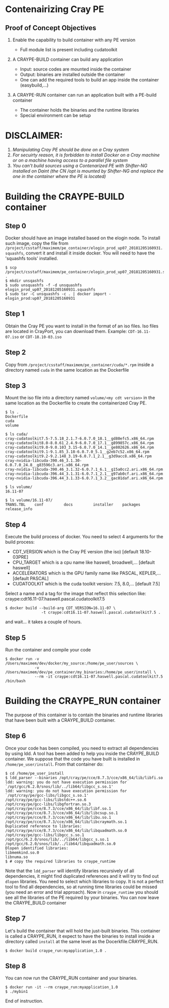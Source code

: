 # Contenairizing Cray PE

## Proof of Concept Objectives

1. Enable the capability to build container with any PE version
   * Full module list is present including cudatoolkit

2. A CRAYPE-BUILD container can build any application
   * Input: source codes are mounted inside the container
   * Output: binaries are installed outside the container
   * One can add the required tools to build an app inside the container (easybuild,…)

3. A CRAYPE-RUN container can run an application built with a PE-build container
   * The container holds the binaries and the runtime libraries
   * Special environment can be setup


# DISCLAIMER:

1. _Manipulating Cray PE should be done on a Cray system_
2. _For secuirty reason, it is forbidden to install Docker on a Cray machine or on a machine having access to a parallel file system_
3. _You can't build sources using a Contenarized PE with Shifter-NG installed on Daint (the CN /opt is mounted by Shifter-NG and replace the one in the container where the PE is located)_


# Building the CRAYPE-BUILD container

## Step 0

Docker should have an image installed based on the elogin node.
To install such image, copy the file from `/project/csstaff/maximem/pe_container/elogin_prod_up07_20181205160931.squashfs`, convert it and install it inside docker.
You will need to have the 'squashfs tools' installed.

```
$ scp /project/csstaff/maximem/pe_container/elogin_prod_up07_20181205160931.squashfs .
$ mkdir unsqashfs
$ sudo unsquashfs -f -d unsquashfs elogin_prod_up07_20181205160931.squashfs
$ sudo tar -C unsquashfs -c . | docker import - elogin_prod:up07_20181205160931
```

## Step 1

Obtain the Cray PE you want to install in the format of an iso files.
Iso files are located in CrayPort, you can download them.
Example: `CDT-16.11-07.iso` or `CDT-18.10-03.iso`

## Step 2

Copy from `/project/csstaff/maximem/pe_container/cuda/*.rpm` inside a directory named `cuda` in the same location as the Dockerfile

## Step 3

Mount the iso file into a directory named `volume/<my cdt version>` in the same location as the Dockerfile to create the containerized Cray PE.

```
$ ls .
Dockerfile
cuda
volume

$ ls cuda/
cray-cudatoolkit7.5-7.5.18_2.1.7-6.0.7.0_18.1__gd80efc5.x86_64.rpm
cray-cudatoolkit8.0-8.0.61_2.4.9-6.0.7.0_17.1__g899857c.x86_64.rpm
cray-cudatoolkit9.0-9.0.103_3.15-6.0.7.0_14.1__ge802626.x86_64.rpm
cray-cudatoolkit9.1-9.1.85_3.18-6.0.7.0_5.1__g2eb7c52.x86_64.rpm
cray-cudatoolkit9.2-9.2.148_3.19-6.0.7.1_2.1__g3d9acc8.x86_64.rpm
cray-nvidia-libcuda-390.46_3.1.30-6.0.7.0_24.8__g83596c3.ari.x86_64.rpm
cray-nvidia-libcuda-390.46_3.1.32-6.0.7.1_6.1__g15a0cc2.ari.x86_64.rpm
cray-nvidia-libcuda-396.44_3.1.31-6.0.7.1_2.1__g97ab0cf.ari.x86_64.rpm
cray-nvidia-libcuda-396.44_3.1.33-6.0.7.1_3.2__gac01daf.ari.x86_64.rpm

$ ls volume/
16.11-07

$ ls volume/16.11-07/
TRANS.TBL    conf         docs         installer    packages     release_info
```

## Step 4

Execute the build process of docker. You need to select 4 arguments for the build process:
   - CDT_VERSION which is the Cray PE version (the iso) [default 18.10-03PRE]
   - CPU_TARGET which is a cpu name like haswell, broadwell,... [default haswell]
   - ACCELERATORS which is the GPU family name like PASCAL, KEPLER,... [default PASCAL]
   - CUDATOOLKIT which is the cuda toolkit version: 7.5, 8.0,... [default 7.5]
 
Select a name and a tag for the image that reflect this selection like:
craype:cdt16.11-07.haswell.pascal.cudatoolkit7.5

```
$ docker build --build-arg CDT_VERSION=16.11-07 \
                -t craype:cdt16.11-07.haswell.pascal.cudatoolkit7.5 .
```

and wait... it takes a couple of hours.


## Step 5

Run the container and compile your code

```
$ docker run -v /Users/maximem/dev/docker/my_source:/home/pe_user/sources \
             -v /Users/maximem/dev/pe_container/my_binaries:/home/pe_user/install \
             --rm -it craype:cdt16.11-07.haswell.pascal.cudatoolkit7.5 /bin/bash
```

# Building the CRAYPE_RUN container

The purpose of this container is to contain the binaries and runtime libraries that
have been built with a CRAYPE_BUILD container.

## Step 6

Once your code has been compiled, you need to extract all dependencies by using ldd.
A tool has been added to help you inside the CRAYPE_BUILD container.
We suppose that the code you have built is installed in `/home/pe_user/install`.
From that container do:

```
$ cd /home/pe_user_install
$ ldd_parser --binaries /opt/cray/pe/cce/8.7.3/cce/x86_64/lib/libfi.so
ldd: warning: you do not have execution permission for `/opt/gcc/6.2.0/snos/lib/../lib64/libgcc_s.so.1'
ldd: warning: you do not have execution permission for `/opt/cray/pe/gcc-libs/libgcc_s.so.1'
/opt/cray/pe/gcc-libs/libstdc++.so.6
/opt/cray/pe/gcc-libs/libgfortran.so.3
/opt/cray/pe/cce/8.7.3/cce/x86_64/lib/libf.so.1
/opt/cray/pe/cce/8.7.3/cce/x86_64/lib/libcsup.so.1
/opt/cray/pe/cce/8.7.3/cce/x86_64/lib/libu.so.1
/opt/cray/pe/cce/8.7.3/cce/x86_64/lib/libcraymath.so.1
Duplicated reference to libraries:
/opt/cray/pe/cce/8.7.3/cce/x86_64/lib/libquadmath.so.0
/opt/cray/pe/gcc-libs/libgcc_s.so.1
/opt/gcc/6.2.0/snos/lib/../lib64/libgcc_s.so.1
/opt/gcc/6.2.0/snos/lib/../lib64/libquadmath.so.0
Dlopen identified libraries:
libmemkind.so.0
libnuma.so
$ # copy the required libraries to craype_runtime
```

Note that the `ldd_parser` will identify libraries recursively of all dependencies, it might find duplicated references and it will try to find out `dlopen` libraries.
You need to select which libraries to copy.
It is not a perfect tool to find all dependencies, so at running time libraries could be missed (you need an error and trial approach).
Now in `craype_runtime` you should see all the libraries of the PE required by your binaries.
You can now leave the CRAYPE_BUILD container

## Step 7

Let's build the container that will hold the just-built binaries.
This container is called a CRAYPE_RUN, it expect to have the binaries to install
inside a directory called `install` at the same level as the Docerkfile.CRAYPE_RUN.

```
$ docker build craype_run:myapplication_1.0 .
```

## Step 8

You can now run the CRAYPE_RUN container and your binaries.

```
$ docker run -it --rm craype_run:myapplication_1.0
$ ./mybin1
```

End of instruction.




